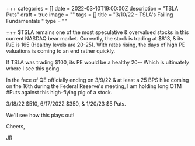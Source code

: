 +++
categories = []
date = 2022-03-10T19:00:00Z
description = "TSLA Puts"
draft = true
image = ""
tags = []
title = "3/10/22 - TSLA's Failing Fundamentals "
type = ""

+++
$TSLA remains one of the most speculative & overvalued stocks in this current NASDAQ bear market. Currently, the stock is trading at $813, & its P/E is 165 (Healthy levels are 20-25). With rates rising, the days of high PE valuations is coming to an end rather quickly. 

If TSLA was trading $100, its PE would be a healthy 20-- Which is ultimately where I see this going. 

In the face of QE officially ending on 3/9/22 & at least a 25 BPS hike coming on the 16th during the Federal Reserve's meeting, I am holding long OTM #Puts against this high-flying pig of a stock. 

3/18/22 $510, 6/17/2022 $350, & 1/20/23 $5 Puts. 

We'll see how this plays out! 

Cheers,

 JR
